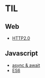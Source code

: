 # TIL


## Web
 - [HTTP2.0](./Web/HTTP2.0.md)
## Javascript
 - [async & await](./javascript/AsyncAwait.md)
 - [ES6](./javascript/ES6.md)
 
